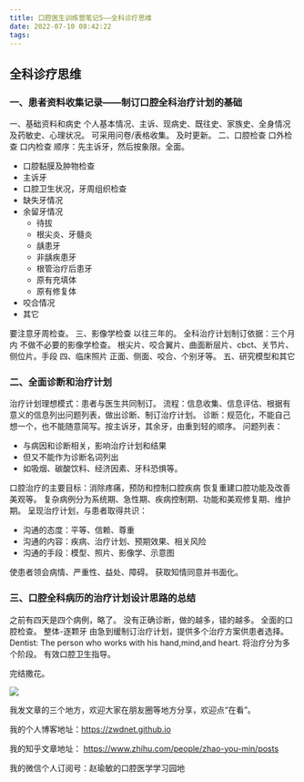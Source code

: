 ```yaml
---
title: 口腔医生训练营笔记5——全科诊疗思维
date: 2022-07-10 08:42:22
tags:
---
```

## 全科诊疗思维
### 一、患者资料收集记录——制订口腔全科治疗计划的基础
一、基础资料和病史
个人基本情况、主诉、现病史、既往史、家族史、全身情况及药敏史、心理状况。
可采用问卷/表格收集。
及时更新。
二、口腔检查
口外检查
口内检查
顺序：先主诉牙，然后按象限。全面。
- 口腔黏膜及肿物检查
- 主诉牙
- 口腔卫生状况，牙周组织检查
- 缺失牙情况
- 余留牙情况
    - 待拔
    - 根尖炎、牙髓炎
    - 龋患牙
    - 非龋疾患牙
    - 根管治疗后患牙
    - 原有充填体
    - 原有修复体
- 咬合情况
- 其它

要注意牙周检查。
三、影像学检查
以往三年的。
全科治疗计划制订依据：三个月内
不做不必要的影像学检查。
根尖片、咬合翼片、曲面断层片、cbct、关节片、侧位片。手段
四、临床照片
正面、侧面、咬合、个别牙等。
五、研究模型和其它

### 二、全面诊断和治疗计划
治疗计划理想模式：患者与医生共同制订。
流程：信息收集、信息评估、根据有意义的信息列出问题列表，做出诊断、制订治疗计划。
诊断：规范化，不能自己想一个，也不能随意简写。按主诉牙，其余牙，由重到轻的顺序。
问题列表：
- 与病因和诊断相关，影响治疗计划和结果
- 但又不能作为诊断名词列出
- 如吸烟、碳酸饮料、经济因素、牙科恐惧等。

口腔治疗的主要目标：消除疼痛，预防和控制口腔疾病 恢复重建口腔功能及改善美观等。
复杂病例分为系统期、急性期、疾病控制期、功能和美观修复期、维护期。
呈现治疗计划，与患者取得共识：
- 沟通的态度：平等、信赖、尊重
- 沟通的内容：疾病、治疗计划、预期效果、相关风险
- 沟通的手段：模型、照片、影像学、示意图

使患者领会病情、严重性、益处、障碍。
获取知情同意并书面化。

### 三、口腔全科病历的治疗计划设计思路的总结
之前有四天是四个病例，略了。
没有正确诊断，做的越多，错的越多。
全面的口腔检查。
整体-逐颗牙
由急到缓制订治疗计划，提供多个治疗方案供患者选择。
Dentist: The person who works with his hand,mind,and heart.
将治疗分为多个阶段。
有效口腔卫生指导。

完结撒花。

![](https://zymblog-1258069789.cos.ap-chengdu.myqcloud.com/blog0297-general/01.jpg)



我发文章的三个地方，欢迎大家在朋友圈等地方分享，欢迎点“在看”。

我的个人博客地址：https://zwdnet.github.io

我的知乎文章地址： https://www.zhihu.com/people/zhao-you-min/posts

我的微信个人订阅号：赵瑜敏的口腔医学学习园地

